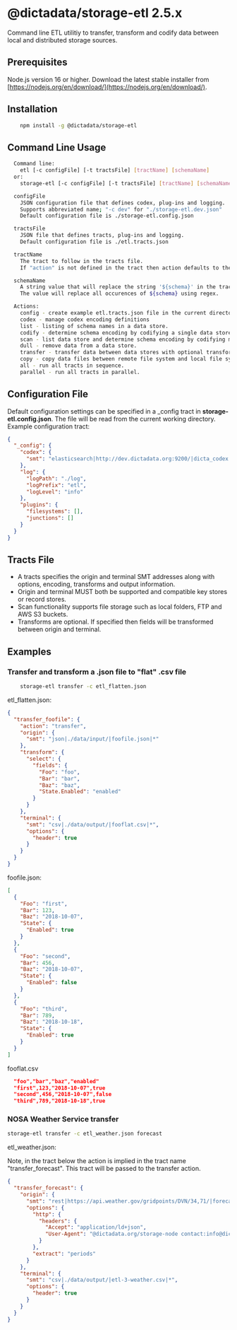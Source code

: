 # @dictadata/storage-etl 2.5.x

Command line ETL utilitiy to transfer, transform and codify data between local and distributed storage sources.

## Prerequisites

Node.js version 16 or higher.  Download the latest stable installer from [https://nodejs.org/en/download/](https://nodejs.org/en/download/).

## Installation

```bash
    npm install -g @dictadata/storage-etl
```

## Command Line Usage

```bash
  Command line:
    etl [-c configFile] [-t tractsFile] [tractName] [schemaName]
  or:
    storage-etl [-c configFile] [-t tractsFile] [tractName] [schemaName]

  configFile
    JSON configuration file that defines codex, plug-ins and logging.
    Supports abbreviated name; "-c dev" for "./storage-etl.dev.json"
    Default configuration file is ./storage-etl.config.json

  tractsFile
    JSON file that defines tracts, plug-ins and logging.
    Default configuration file is ./etl.tracts.json

  tractName
    The tract to follow in the tracts file.
    If "action" is not defined in the tract then action defaults to the tractName.

  schemaName
    A string value that will replace the string '${schema}' in the tract.
    The value will replace all occurences of ${schema} using regex.

  Actions:
    config - create example etl.tracts.json file in the current directory.
    codex - manage codex encoding definitions
    list - listing of schema names in a data store.
    codify - determine schema encoding by codifying a single data store schema.
    scan - list data store and determine schema encoding by codifying multiple schemas.
    dull - remove data from a data store.
    transfer - transfer data between data stores with optional transforms.
    copy - copy data files between remote file system and local file system.
    all - run all tracts in sequence.
    parallel - run all tracts in parallel.
```

## Configuration File

Default configuration settings can be specified in a _config tract in **storage-etl.config.json**.  The file will be read from the current working directory.  Example configuration tract:

```json
{
  "_config": {
    "codex": {
      "smt": "elasticsearch|http://dev.dictadata.org:9200/|dicta_codex|*"
    },
    "log": {
      "logPath": "./log",
      "logPrefix": "etl",
      "logLevel": "info"
    },
    "plugins": {
      "filesystems": [],
      "junctions": []
    }
  }
}
```

## Tracts File

- A tracts specifies the origin and terminal SMT addresses along with options, encoding, transforms and output information.
- Origin and terminal MUST both be supported and compatible key stores or record stores.
- Scan functionality supports file storage such as local folders, FTP and AWS S3 buckets.
- Transforms are optional. If specified then fields will be transformed between origin and terminal.

## Examples

### Transfer and transform a .json file to "flat" .csv file

```bash
    storage-etl transfer -c etl_flatten.json
```

etl_flatten.json:

```json
{
  "transfer_foofile": {
    "action": "transfer",
    "origin": {
      "smt": "json|./data/input/|foofile.json|*"
    },
    "transform": {
      "select": {
        "fields": {
          "Foo": "foo",
          "Bar": "bar",
          "Baz": "baz",
          "State.Enabled": "enabled"
        }
      }
    },
    "terminal": {
      "smt": "csv|./data/output/|fooflat.csv|*",
      "options": {
        "header": true
      }
    }
  }
}
```

foofile.json:

```json
[
  {
    "Foo": "first",
    "Bar": 123,
    "Baz": "2018-10-07",
    "State": {
      "Enabled": true
    }
  },
  {
    "Foo": "second",
    "Bar": 456,
    "Baz": "2018-10-07",
    "State": {
      "Enabled": false
    }
  },
  {
    "Foo": "third",
    "Bar": 789,
    "Baz": "2018-10-18",
    "State": {
      "Enabled": true
    }
  }
]
```

fooflat.csv

```json
  "foo","bar","baz","enabled"
  "first",123,"2018-10-07",true
  "second",456,"2018-10-07",false
  "third",789,"2018-10-18",true
```

### NOSA Weather Service transfer

```bash
storage-etl transfer -c etl_weather.json forecast
```

etl_weather.json:

Note, in the tract below the action is implied in the tract name "transfer_forecast".  This tract will be passed to the transfer action.

```json
{
  "transfer_forecast": {
    "origin": {
      "smt": "rest|https://api.weather.gov/gridpoints/DVN/34,71/|forecast|=*",
      "options": {
        "http": {
          "headers": {
            "Accept": "application/ld+json",
            "User-Agent": "@dictadata.org/storage-node contact:info@dictadata.org"
          }
        },
        "extract": "periods"
      }
    },
    "terminal": {
      "smt": "csv|./data/output/|etl-3-weather.csv|*",
      "options": {
        "header": true
      }
    }
  }
}
```
